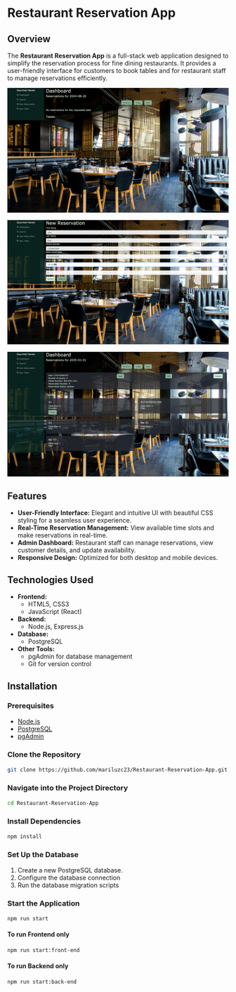 # Restaurant Reservation App

## Overview
The **Restaurant Reservation App** is a full-stack web application designed to simplify the reservation process for fine dining restaurants. It provides a user-friendly interface for customers to book tables and for restaurant staff to manage reservations efficiently.

![dashboard before](front-end/src/images/us-01-cancel-after.png)

![new reservation](front-end/src/images/us-02-reservation-almost-closing-before.png)

![dashboard after](front-end/src/images/us-04-dashboard-seat-button-after.png)

## Features
- **User-Friendly Interface:** Elegant and intuitive UI with beautiful CSS styling for a seamless user experience.
- **Real-Time Reservation Management:** View available time slots and make reservations in real-time.
- **Admin Dashboard:** Restaurant staff can manage reservations, view customer details, and update availability.
- **Responsive Design:** Optimized for both desktop and mobile devices.

## Technologies Used
- **Frontend:**
  - HTML5, CSS3
  - JavaScript (React)
- **Backend:**
  - Node.js, Express.js
- **Database:**
  - PostgreSQL
- **Other Tools:**
  - pgAdmin for database management
  - Git for version control

## Installation

### Prerequisites
- [Node.js](https://nodejs.org/)
- [PostgreSQL](https://www.postgresql.org/)
- [pgAdmin](https://www.pgadmin.org/)

### Clone the Repository
```bash
git clone https://github.com/mariluzc23/Restaurant-Reservation-App.git
```

### Navigate into the Project Directory
```bash
cd Restaurant-Reservation-App
```

### Install Dependencies
```bash
npm install
```

### Set Up the Database
1. Create a new PostgreSQL database.
2. Configure the database connection
3. Run the database migration scripts

### Start the Application
```bash
npm run start
```

#### To run Frontend only
```bash
npm run start:front-end
```
#### To run Backend only
```bash
npm run start:back-end
```





